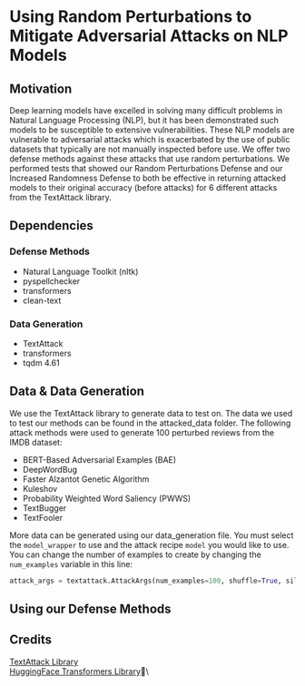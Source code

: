 # Using Random Perturbations to Mitigate Adversarial Attacks on NLP Models

## Motivation
Deep learning models have excelled in solving many difficult problems in Natural Language Processing (NLP), but it has been demonstrated such models to be susceptible to extensive vulnerabilities. These NLP models are vulnerable to adversarial attacks which is exacerbated by the use of public datasets that typically are not manually inspected before use. We offer two defense methods against these attacks that use random perturbations. We performed tests that showed our Random Perturbations Defense and our Increased Randomness Defense to both be effective in returning attacked models to their original accuracy (before attacks) for 6 different attacks from the TextAttack library. 

## Dependencies 
### Defense Methods
* Natural Language Toolkit (nltk)
* pyspellchecker
* transformers
* clean-text

### Data Generation
* TextAttack
* transformers
* tqdm 4.61

## Data & Data Generation
We use the TextAttack library to generate data to test on. The data we used to test our methods can be found in the attacked_data folder. The following attack methods were used to generate 100 perturbed reviews from the IMDB dataset:
* BERT-Based Adversarial Examples (BAE)
* DeepWordBug
* Faster Alzantot Genetic Algorithm
* Kuleshov
* Probability Weighted Word Saliency (PWWS)
* TextBugger
* TextFooler

More data can be generated using our data_generation file. You must select the `model_wrapper` to use and the attack recipe `model` you would like to use. You can change the number of examples to create by changing the `num_examples` variable in this line:
```python
attack_args = textattack.AttackArgs(num_examples=100, shuffle=True, silent=True)
```
## Using our Defense Methods

## Credits
[TextAttack Library](https://github.com/QData/TextAttack)\
[HuggingFace Transformers Library](https://huggingface.co/transformers/)🤗\
